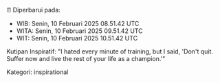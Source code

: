 ⏰ Diperbarui pada:
- WIB: Senin, 10 Februari 2025 08.51.42 UTC
- WITA: Senin, 10 Februari 2025 09.51.42 UTC
- WIT: Senin, 10 Februari 2025 10.51.42 UTC

Kutipan Inspiratif:
"I hated every minute of training, but I said, 'Don't quit. Suffer now and live the rest of your life as a champion.'"


Kategori: inspirational

